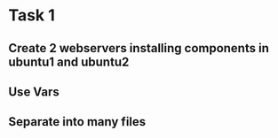 # Task 1
## Create 2 webservers installing components in ubuntu1 and ubuntu2
## Use Vars
## Separate into many files